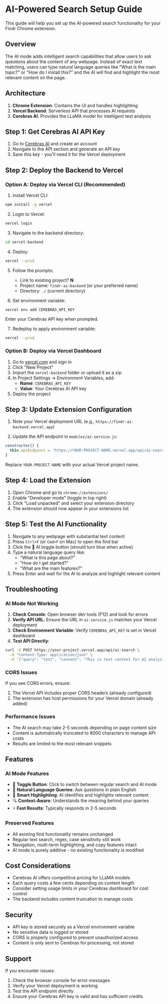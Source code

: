 # AI-Powered Search Setup Guide

This guide will help you set up the AI-powered search functionality for your Findr Chrome extension.

## Overview

The AI mode adds intelligent search capabilities that allow users to ask questions about the content of any webpage. Instead of exact text matching, users can type natural language queries like "What is the main topic?" or "How do I install this?" and the AI will find and highlight the most relevant content on the page.

## Architecture

1. **Chrome Extension**: Contains the UI and handles highlighting
2. **Vercel Backend**: Serverless API that processes AI requests
3. **Cerebras AI**: Provides the LLaMA model for intelligent text analysis

## Step 1: Get Cerebras AI API Key

1. Go to [Cerebras AI](https://cerebras.ai/) and create an account
2. Navigate to the API section and generate an API key
3. Save this key - you'll need it for the Vercel deployment

## Step 2: Deploy the Backend to Vercel

### Option A: Deploy via Vercel CLI (Recommended)

1. Install Vercel CLI:
```bash
npm install -g vercel
```

2. Login to Vercel:
```bash
vercel login
```

3. Navigate to the backend directory:
```bash
cd vercel-backend
```

4. Deploy:
```bash
vercel --prod
```

5. Follow the prompts:
   - Link to existing project? **N**
   - Project name: `findr-ai-backend` (or your preferred name)
   - Directory: `./` (current directory)

6. Set environment variable:
```bash
vercel env add CEREBRAS_API_KEY
```
Enter your Cerebras API key when prompted.

7. Redeploy to apply environment variable:
```bash
vercel --prod
```

### Option B: Deploy via Vercel Dashboard

1. Go to [vercel.com](https://vercel.com) and sign in
2. Click "New Project"
3. Import the `vercel-backend` folder or upload it as a zip
4. In Project Settings → Environment Variables, add:
   - **Name**: `CEREBRAS_API_KEY`
   - **Value**: Your Cerebras AI API key
5. Deploy the project

## Step 3: Update Extension Configuration

1. Note your Vercel deployment URL (e.g., `https://findr-ai-backend.vercel.app`)

2. Update the API endpoint in `modules/ai-service.js`:
```javascript
constructor() {
  this.apiEndpoint = 'https://YOUR-PROJECT-NAME.vercel.app/api/ai-search';
}
```

Replace `YOUR-PROJECT-NAME` with your actual Vercel project name.

## Step 4: Load the Extension

1. Open Chrome and go to `chrome://extensions/`
2. Enable "Developer mode" (toggle in top right)
3. Click "Load unpacked" and select your extension directory
4. The extension should now appear in your extensions list

## Step 5: Test the AI Functionality

1. Navigate to any webpage with substantial text content
2. Press `Ctrl+F` (or `Cmd+F` on Mac) to open the find bar
3. Click the 🤖 AI toggle button (should turn blue when active)
4. Type a natural language query like:
   - "What is this page about?"
   - "How do I get started?"
   - "What are the main features?"
5. Press Enter and wait for the AI to analyze and highlight relevant content

## Troubleshooting

### AI Mode Not Working

1. **Check Console**: Open browser dev tools (F12) and look for errors
2. **Verify API URL**: Ensure the URL in `ai-service.js` matches your Vercel deployment
3. **Check Environment Variable**: Verify `CEREBRAS_API_KEY` is set in Vercel dashboard
4. **Test API Directly**: 
```bash
curl -X POST https://your-project.vercel.app/api/ai-search \
  -H "Content-Type: application/json" \
  -d '{"query": "test", "content": "This is test content for AI analysis."}'
```

### CORS Issues

If you see CORS errors, ensure:
1. The Vercel API includes proper CORS headers (already configured)
2. The extension has host permissions for your Vercel domain (already added)

### Performance Issues

- The AI search may take 2-5 seconds depending on page content size
- Content is automatically truncated to 8000 characters to manage API costs
- Results are limited to the most relevant snippets

## Features

### AI Mode Features
- 🤖 **Toggle Button**: Click to switch between regular search and AI mode
- 📝 **Natural Language Queries**: Ask questions in plain English
- 🎯 **Smart Highlighting**: AI identifies and highlights relevant content
- 🔍 **Context-Aware**: Understands the meaning behind your queries
- ⚡ **Fast Results**: Typically responds in 2-5 seconds

### Preserved Features
- All existing find functionality remains unchanged
- Regular text search, regex, case sensitivity still work
- Navigation, multi-term highlighting, and copy features intact
- AI mode is purely additive - no existing functionality is modified

## Cost Considerations

- Cerebras AI offers competitive pricing for LLaMA models
- Each query costs a few cents depending on content length
- Consider setting usage limits in your Cerebras dashboard for cost control
- The backend includes content truncation to manage costs

## Security

- API key is stored securely as a Vercel environment variable
- No sensitive data is logged or stored
- CORS is properly configured to prevent unauthorized access
- Content is only sent to Cerebras for processing, not stored

## Support

If you encounter issues:
1. Check the browser console for error messages
2. Verify your Vercel deployment is working
3. Test the API endpoint directly
4. Ensure your Cerebras API key is valid and has sufficient credits 
